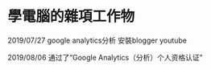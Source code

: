 # 學電腦的雜項工作物

2019/07/27 google analytics分析 安裝blogger youtube

2019/08/06 通过了“Google Analytics（分析）个人资格认证”
